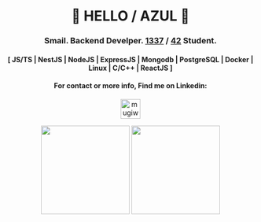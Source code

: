 <div align="center">

# 👋 HELLO / AZUL 👋
### Smail. Backend Develper. [1337](https://1337.ma/en/) / [42](https://42.fr/le-reseau-mondial/) Student. 
#### [ JS/TS | NestJS | NodeJS | ExpressJS | Mongodb | PostgreSQL | Docker | Linux | C/C++ | ReactJS ]
#### For contact or more info, Find me on Linkedin:
<p align="center">
  <a href="https://www.linkedin.com/in/ilahyani" target="blank">
    <img align="center" src="https://raw.githubusercontent.com/rahuldkjain/github-profile-readme-generator/master/src/images/icons/Social/linked-in-alt.svg" alt="mugiwara" height="40" width="40" />
  </a>
</p>
<img height="180em" src="https://github-profile-summary-cards.vercel.app/api/cards/stats?username=ilahyani&theme=nord_dark"/>
<img height="180em" src="https://github-profile-summary-cards.vercel.app/api/cards/repos-per-language?username=ilahyani&theme=nord_dark"/>
